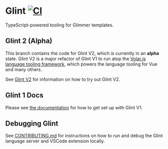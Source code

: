 # Glint [![CI](https://github.com/typed-ember/glint/actions/workflows/ci.yml/badge.svg)](https://github.com/typed-ember/glint/actions?query=workflow%3ACI)

TypeScript-powered tooling for Glimmer templates.

## Glint 2 (Alpha)

This branch contains the code for Glint V2, which is currently in an **alpha** state. Glint V2 is a major refactor of Glint V1 to run atop the [Volar.js language tooling framework], which powers the language tooling for Vue and many others.

See [Glint V2](./GLINT_V2.md) for information on how to try out Glint V2.

[Volar.js language tooling framework]: https://volarjs.dev/

## Glint 1 Docs

Please see [the documentation] for how to get set up with Glint V1.

[the documentation]: https://typed-ember.gitbook.io/glint

## Debugging Glint

See [CONTRIBUTING.md](./CONTRIBUTING.md) for instructions on how to run and debug the Glint language server and VSCode extension locally.

